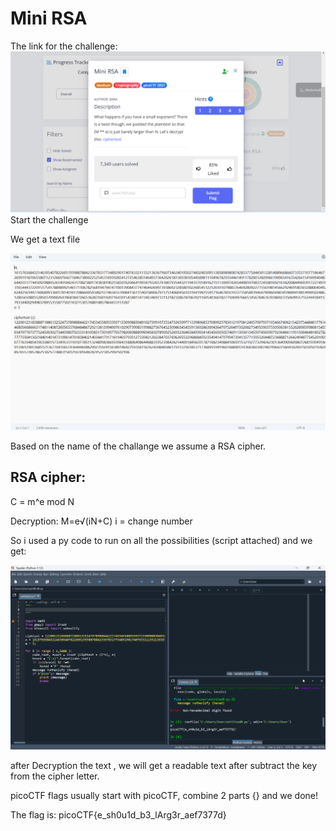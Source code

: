 # Mini RSA



The link for the challenge: 
![game](./img/main.png) 
Start the challenge 

We get a text file


![file](./img/text.png) 

Based on the name of the challange we assume a RSA cipher.

## RSA cipher:

C = m^e mod N

Decryption:
M=e√(iN+C)  i = change number 


So i used a py code to run on all the possibilities (script attached)
and we get:


![result](./img/code.png)

after Decryption the text , we will get a readable text after subtract the key from the cipher letter.

picoCTF flags usually start with picoCTF, combine 2 parts {} and we done!

The flag is: picoCTF{e_sh0u1d_b3_lArg3r_aef7377d}
